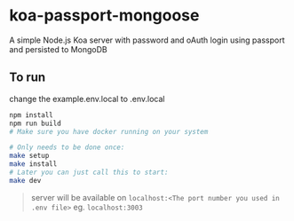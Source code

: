 # koa-passport-mongoose

 A simple Node.js Koa server with password and oAuth login using passport and persisted to MongoDB

## To run

change the example.env.local to .env.local

```bash
npm install
npm run build
# Make sure you have docker running on your system

# Only needs to be done once:
make setup
make install
# Later you can just call this to start:
make dev
```

> server will be available on `localhost:<The port number you used in .env file>` eg. `localhost:3003`
